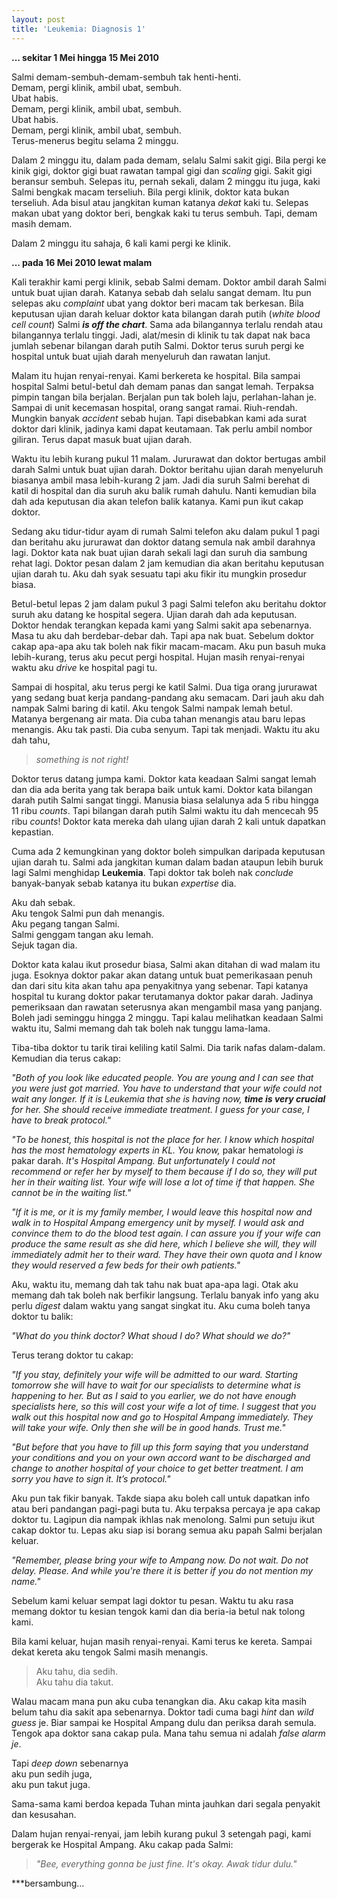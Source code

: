```yaml
---
layout: post
title: 'Leukemia: Diagnosis 1'
---
```


**... sekitar 1 Mei hingga 15 Mei 2010**

Salmi demam-sembuh-demam-sembuh tak henti-henti.  
Demam, pergi klinik, ambil ubat, sembuh.  
Ubat habis.  
Demam, pergi klinik, ambil ubat, sembuh.  
Ubat habis.  
Demam, pergi klinik, ambil ubat, sembuh.  
Terus-menerus begitu selama 2 minggu.  

Dalam 2 minggu itu, dalam pada demam, selalu Salmi sakit gigi. Bila pergi ke kinik gigi, doktor gigi buat rawatan tampal gigi dan *scaling* gigi. Sakit gigi beransur sembuh. Selepas itu, pernah sekali, dalam 2 minggu itu juga, kaki Salmi bengkak macam terseliuh. Bila pergi klinik, doktor kata bukan terseliuh. Ada bisul atau jangkitan kuman katanya *dekat* kaki tu. Selepas makan ubat yang doktor beri, bengkak kaki tu terus sembuh. Tapi, demam masih demam.

Dalam 2 minggu itu sahaja, 6 kali kami pergi ke klinik.


**... pada 16 Mei 2010 lewat malam**

Kali terakhir kami pergi klinik, sebab Salmi demam. Doktor ambil darah Salmi untuk buat ujian darah. Katanya sebab dah selalu sangat demam. Itu pun selepas aku *complaint* ubat yang doktor beri macam tak berkesan. Bila keputusan ujian darah keluar doktor kata bilangan darah putih (*white blood cell count*) Salmi *__is off the chart__*. Sama ada bilangannya terlalu rendah atau bilangannya terlalu tinggi. Jadi, alat/mesin di klinik tu tak dapat nak baca jumlah sebenar bilangan darah putih Salmi. Doktor terus suruh pergi ke hospital untuk buat ujiah darah menyeluruh dan rawatan lanjut.

Malam itu hujan renyai-renyai. Kami berkereta ke hospital. Bila sampai hospital Salmi betul-betul dah demam panas dan sangat lemah. Terpaksa pimpin tangan bila berjalan. Berjalan pun tak boleh laju, perlahan-lahan je. Sampai di unit kecemasan hospital, orang sangat ramai. Riuh-rendah. Mungkin banyak *accident* sebab hujan. Tapi disebabkan kami ada surat doktor dari klinik, jadinya kami dapat keutamaan. Tak perlu ambil nombor giliran. Terus dapat masuk buat ujian darah.

Waktu itu lebih kurang pukul 11 malam. Jururawat dan doktor bertugas ambil darah Salmi untuk buat ujian darah. Doktor beritahu ujian darah menyeluruh biasanya ambil masa lebih-kurang 2 jam. Jadi dia suruh Salmi berehat di katil di hospital dan dia suruh aku balik rumah dahulu. Nanti kemudian bila dah ada keputusan dia akan telefon balik katanya. Kami pun ikut cakap doktor.

Sedang aku tidur-tidur ayam di rumah Salmi telefon aku dalam pukul 1 pagi dan beritahu aku jururawat dan doktor datang semula nak ambil darahnya lagi. Doktor kata nak buat ujian darah sekali lagi dan suruh dia sambung rehat lagi. Doktor pesan dalam 2 jam kemudian dia akan beritahu keputusan ujian darah tu. Aku dah syak sesuatu tapi aku fikir itu mungkin prosedur biasa.

Betul-betul lepas 2 jam dalam pukul 3 pagi Salmi telefon aku beritahu doktor suruh aku datang ke hospital segera. Ujian darah dah ada keputusan. Doktor hendak terangkan kepada kami yang Salmi sakit apa sebenarnya. Masa tu aku dah berdebar-debar dah. Tapi apa nak buat. Sebelum doktor cakap apa-apa aku tak boleh nak fikir macam-macam. Aku pun basuh muka lebih-kurang, terus aku pecut pergi hospital. Hujan masih renyai-renyai waktu aku *drive* ke hospital pagi tu.

Sampai di hospital, aku terus pergi ke katil Salmi. Dua tiga orang jururawat yang sedang buat kerja pandang-pandang aku semacam. Dari jauh aku dah nampak Salmi baring di katil. Aku tengok Salmi nampak lemah betul. Matanya bergenang air mata. Dia cuba tahan menangis atau baru lepas menangis. Aku tak pasti. Dia cuba senyum. Tapi tak menjadi. Waktu itu aku dah tahu, 

> *something is not right!*

Doktor terus datang jumpa kami. Doktor kata keadaan Salmi sangat lemah dan dia ada berita yang tak berapa baik untuk kami. Doktor kata bilangan darah putih Salmi sangat tinggi. Manusia biasa selalunya ada 5 ribu hingga 11 ribu *counts*. Tapi bilangan darah putih Salmi waktu itu dah mencecah 95 ribu *counts*! Doktor kata mereka dah ulang ujian darah 2 kali untuk dapatkan kepastian. 

Cuma ada 2 kemungkinan yang doktor boleh simpulkan daripada keputusan ujian darah tu. Salmi ada jangkitan kuman dalam badan ataupun lebih buruk lagi Salmi menghidap **Leukemia**. Tapi doktor tak boleh nak *conclude* banyak-banyak sebab katanya itu bukan *expertise* dia.

Aku dah sebak.  
Aku tengok Salmi pun dah menangis.  
Aku pegang tangan Salmi.  
Salmi genggam tangan aku lemah.  
Sejuk tagan dia.  

Doktor kata kalau ikut prosedur biasa, Salmi akan ditahan di wad malam itu juga. Esoknya doktor pakar akan datang untuk buat pemerikasaan penuh dan dari situ kita akan tahu apa penyakitnya yang sebenar. Tapi katanya hospital tu kurang doktor pakar terutamanya doktor pakar darah. Jadinya pemeriksaan dan rawatan seterusnya akan mengambil masa yang panjang. Boleh jadi seminggu hingga 2 minggu. Tapi kalau melihatkan keadaan Salmi waktu itu, Salmi memang dah tak boleh nak tunggu lama-lama.

Tiba-tiba doktor tu tarik tirai keliling katil Salmi. Dia tarik nafas dalam-dalam. Kemudian dia terus cakap:

*"Both of you look like educated people. You are young and I can see that you were just got married. You have to understand that your wife could not wait any longer. If it is Leukemia that she is having now, __time is very crucial__ for her. She should receive immediate treatment. I guess for your case, I have to break protocol."*

*"To be honest, this hospital is not the place for her. I know which hospital has the most hematology experts in KL. You know,* pakar hematologi *is* pakar darah. *It's Hospital Ampang. But unfortunately I could not recommend or refer her by myself to them because if I do so, they will put her in their waiting list. Your wife will lose a lot of time if that happen. She cannot be in the waiting list."*

*"If it is me, or it is my family member, I would leave this hospital now and walk in to Hospital Ampang emergency unit by myself. I would ask and convince them to do the blood test again. I can assure you if your wife can produce the same result as she did here, which I believe she will, they will immediately admit her to their ward. They have their own quota and I know they would reserved a few beds for their owh patients."*

Aku, waktu itu, memang dah tak tahu nak buat apa-apa lagi. Otak aku memang dah tak boleh nak berfikir langsung. Terlalu banyak info yang aku perlu *digest* dalam waktu yang sangat singkat itu. Aku cuma boleh tanya doktor tu balik:

*"What do you think doctor? What shoud I do? What should we do?"*

Terus terang doktor tu cakap:

*"If you stay, definitely your wife will be admitted to our ward. Starting tomorrow she will have to wait for our specialists to determine what is happening to her. But as I said to you earlier, we do not have enough specialists here, so this will cost your wife a lot of time. I suggest that you walk out this hospital now and go to Hospital Ampang immediately. They will take your wife. Only then she will be in good hands. Trust me."*

*"But before that you have to fill up this form saying that you understand your conditions and you on your own accord want to be discharged and change to another hospital of your choice to get better treatment. I am sorry you have to sign it. It’s protocol."*

Aku pun tak fikir banyak. Takde siapa aku boleh call untuk dapatkan info atau beri pandangan pagi-pagi buta tu. Aku terpaksa percaya je apa cakap doktor tu. Lagipun dia nampak ikhlas nak menolong. Salmi pun setuju ikut cakap doktor tu. Lepas aku siap isi borang semua aku papah Salmi berjalan keluar.

*"Remember, please bring your wife to Ampang now. Do not wait. Do not delay. Please. And while you're there it is better if you do not mention my name."*

Sebelum kami keluar sempat lagi doktor tu pesan. Waktu tu aku rasa memang doktor tu kesian tengok kami dan dia beria-ia betul nak tolong kami.

Bila kami keluar, hujan masih renyai-renyai. Kami terus ke kereta. Sampai dekat kereta aku tengok Salmi masih menangis.

> Aku tahu, dia sedih.  
> Aku tahu dia takut.  

Walau macam mana pun aku cuba tenangkan dia. Aku cakap kita masih belum tahu dia sakit apa sebenarnya. Doktor tadi cuma bagi *hint* dan *wild guess* je. Biar sampai ke Hospital Ampang dulu dan periksa darah semula. Tengok apa doktor sana cakap pula. Mana tahu semua ni adalah *false alarm je*. 

Tapi *deep down* sebenarnya  
aku pun sedih juga,  
aku pun takut juga.  

Sama-sama kami berdoa kepada Tuhan minta jauhkan dari segala penyakit dan kesusahan.

Dalam hujan renyai-renyai, jam lebih kurang pukul 3 setengah pagi, kami bergerak ke Hospital Ampang. Aku cakap pada Salmi:

> *"Bee, everything gonna be just fine. It's okay. Awak tidur dulu."*

***bersambung...
